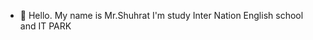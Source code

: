 - 👋 Hello. My name is Mr.Shuhrat
I'm study Inter Nation English school and IT PARK

<!---
Developer-Shuhrat/Developer-Shuhrat is a ✨ special ✨ repository because its `README.md` (this file) appears on your GitHub profile.
You can click the Preview link to take a look at your changes.
--->
